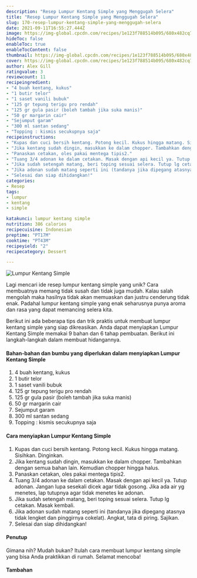 ```yaml
---
description: "Resep Lumpur Kentang Simple yang Menggugah Selera"
title: "Resep Lumpur Kentang Simple yang Menggugah Selera"
slug: 170-resep-lumpur-kentang-simple-yang-menggugah-selera
date: 2021-09-11T16:55:27.444Z
image: https://img-global.cpcdn.com/recipes/1e123f788514b095/680x482cq70/lumpur-kentang-simple-foto-resep-utama.jpg
hideToc: false
enableToc: true
enableTocContent: false
thumbnail: https://img-global.cpcdn.com/recipes/1e123f788514b095/680x482cq70/lumpur-kentang-simple-foto-resep-utama.jpg
cover: https://img-global.cpcdn.com/recipes/1e123f788514b095/680x482cq70/lumpur-kentang-simple-foto-resep-utama.jpg
author: Alex Gill
ratingvalue: 3
reviewcount: 11
recipeingredient:
- "4 buah kentang, kukus"
- "1 butir telor"
- "1 saset vanili bubuk"
- "125 gr tepung terigu pro rendah"
- "125 gr gula pasir (boleh tambah jika suka manis)"
- "50 gr margarin cair"
- "Sejumput garam"
- "300 ml santan sedang"
- "Topping : kismis secukupnya saja"
recipeinstructions:
- "Kupas dan cuci bersih kentang. Potong kecil. Kukus hingga matang. Sisihkan. Dinginkan."
- "Jika kentang sudah dingin, masukkan ke dalam chopper. Tambahkan dengan semua bahan lain. Kemudian chopper hingga halus."
- "Panaskan cetakan, oles pakai mentega tipis2."
- "Tuang 3/4 adonan ke dalam cetakan. Masak dengan api kecil ya. Tutup adonan. Jangan lupa sesekali dicek agar tidak gosong. Jika ada air yg menetes, lap tutupnya agar tidak menetes ke adonan."
- "Jika sudah setengah matang, beri toping sesuai selera. Tutup lg cetakan. Masak kembali."
- "Jika adonan sudah matang seperti ini (tandanya jika dipegang atasnya tidak lengket dan pinggirnya cokelat). Angkat, tata di piring. Sajikan."
- "Selesai dan siap dihidangkan!"
categories:
- Resep
tags:
- lumpur
- kentang
- simple

katakunci: lumpur kentang simple 
nutrition: 386 calories
recipecuisine: Indonesian
preptime: "PT17M"
cooktime: "PT43M"
recipeyield: "2"
recipecategory: Dessert

---
```



![Lumpur Kentang Simple](https://img-global.cpcdn.com/recipes/1e123f788514b095/680x482cq70/lumpur-kentang-simple-foto-resep-utama.jpg)

Lagi mencari ide resep lumpur kentang simple yang unik? Cara membuatnya memang tidak susah dan tidak juga mudah. Kalau salah mengolah maka hasilnya tidak akan memuaskan dan justru cenderung tidak enak. Padahal lumpur kentang simple yang enak seharusnya punya aroma dan rasa yang dapat memancing selera kita.




Berikut ini ada beberapa tips dan trik praktis untuk membuat lumpur kentang simple yang siap dikreasikan. Anda dapat menyiapkan Lumpur Kentang Simple memakai 9 bahan dan 6 tahap pembuatan. Berikut ini langkah-langkah dalam membuat hidangannya.

<!--inarticleads1-->

#### Bahan-bahan dan bumbu yang diperlukan dalam menyiapkan Lumpur Kentang Simple

1. 4 buah kentang, kukus
1. 1 butir telor
1. 1 saset vanili bubuk
1. 125 gr tepung terigu pro rendah
1. 125 gr gula pasir (boleh tambah jika suka manis)
1. 50 gr margarin cair
1. Sejumput garam
1. 300 ml santan sedang
1. Topping : kismis secukupnya saja

<!--inarticleads2-->

#### Cara menyiapkan Lumpur Kentang Simple

1. Kupas dan cuci bersih kentang. Potong kecil. Kukus hingga matang. Sisihkan. Dinginkan.
1. Jika kentang sudah dingin, masukkan ke dalam chopper. Tambahkan dengan semua bahan lain. Kemudian chopper hingga halus.
1. Panaskan cetakan, oles pakai mentega tipis2.
1. Tuang 3/4 adonan ke dalam cetakan. Masak dengan api kecil ya. Tutup adonan. Jangan lupa sesekali dicek agar tidak gosong. Jika ada air yg menetes, lap tutupnya agar tidak menetes ke adonan.
1. Jika sudah setengah matang, beri toping sesuai selera. Tutup lg cetakan. Masak kembali.
1. Jika adonan sudah matang seperti ini (tandanya jika dipegang atasnya tidak lengket dan pinggirnya cokelat). Angkat, tata di piring. Sajikan.
1. Selesai dan siap dihidangkan!

#### Penutup

Gimana nih? Mudah bukan? Itulah cara membuat lumpur kentang simple yang bisa Anda praktikkan di rumah. Selamat mencoba!

#### Tambahan



